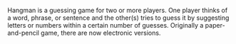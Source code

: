Hangman is a guessing game for two or more players. One player thinks of a word, phrase, or sentence and the other(s) tries to guess it by suggesting letters or numbers
within a certain number of guesses. 
Originally a paper-and-pencil game, there are now electronic versions.
